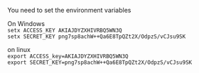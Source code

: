 You need to set the environment variables

On Windows \
`setx ACCESS_KEY AKIAJDYZXHIVRBQ5WN3Q` \
`setx SECRET_KEY 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`


on linux \
`export ACCESS_key=AKIAJDYZXHIVRBQ5WN3Q` \
`export SECRET_KEY=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`